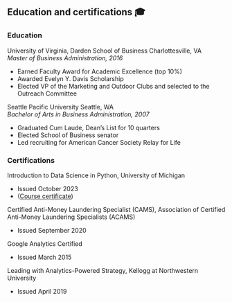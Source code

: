 ## Education and certifications 🎓

### Education

University of Virginia, Darden School of Business	Charlottesville, VA
<br>
<em>Master of Business Administration, 2016</em>
* Earned Faculty Award for Academic Excellence (top 10%)
* Awarded Evelyn Y. Davis Scholarship 
* Elected VP of the Marketing and Outdoor Clubs and selected to the Outreach Committee

Seattle Pacific University	Seattle, WA
<br>
<em>Bachelor of Arts in Business Administration, 2007</em>
* Graduated Cum Laude, Dean’s List for 10 quarters
* Elected School of Business senator
* Led recruiting for American Cancer Society Relay for Life

### Certifications
Introduction to Data Science in Python, University of Michigan <br>
* Issued October 2023
* ([Course certificate](https://www.coursera.org/account/accomplishments/certificate/KWLW2J2NYZ9Y))

Certified Anti-Money Laundering Specialist (CAMS), Association of Certified Anti-Money Laundering Specialists (ACAMS) <br>
* Issued September 2020

Google Analytics Certified
* Issued March 2015

Leading with Analytics-Powered Strategy, Kellogg at Northwestern University
* Issued April 2019
